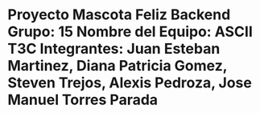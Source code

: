 # Proyecto Mascota Feliz Backend Grupo: 15 Nombre del Equipo: ASCII T3C Integrantes: Juan Esteban Martinez, Diana Patricia Gomez, Steven Trejos, Alexis Pedroza, Jose Manuel Torres Parada
